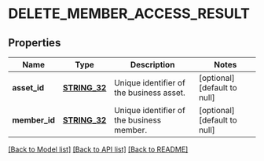 # DELETE_MEMBER_ACCESS_RESULT

## Properties
Name | Type | Description | Notes
------------ | ------------- | ------------- | -------------
**asset_id** | [**STRING_32**](STRING_32.md) | Unique identifier of the business asset. | [optional] [default to null]
**member_id** | [**STRING_32**](STRING_32.md) | Unique identifier of the business member. | [optional] [default to null]

[[Back to Model list]](../README.md#documentation-for-models) [[Back to API list]](../README.md#documentation-for-api-endpoints) [[Back to README]](../README.md)


